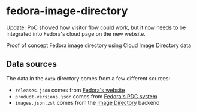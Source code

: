 # fedora-image-directory

Update: PoC showed how visitor flow could work, but it now needs to be integrated into Fedora's cloud page on the new website.

Proof of concept Fedora image directory using Cloud Image Directory data

## Data sources

The data in the `data` directory comes from a few different sources:

* `releases.json` comes from [Fedora's website](https://getfedora.org/releases.json)
* `product-versions.json` comes from [Fedora's PDC system](https://pdc.fedoraproject.org/rest_api/v1/product-versions/?active=true&short=fedora)
* `images.json.zst` comes from the [Image Directory](https://imagedirectory.cloud/filtered/aws/owner/125523088429) backend

